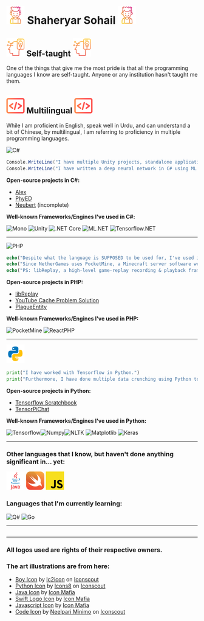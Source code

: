 # ![Boy Icon](boy.png) Shaheryar Sohail ![Boy Icon](boy.png)

## ![Self-taught](innovation.png) **Self-taught** ![Self-taught](innovation.png)
One of the things that give me the most pride is that all the programming languages I know are self-taught. Anyone or any institution hasn't taught me them.

## ![Multilingual](code.png) **Multilingual** ![Multilingual](code.png)
While I am proficient in English, speak well in Urdu, and can understand a bit of Chinese, by multilingual, I am referring to proficiency in multiple programming languages.

<img src="https://www.spacemacs.org/layers/+lang/csharp/img/csharp.png" alt="C#" width="50"/>

```cs
Console.WriteLine("I have multiple Unity projects, standalone applications. Currently writing a real-life economy simulation system in C#.");
Console.WriteLine("I have written a deep neural network in C# using ML.NET.");
```
**Open-source projects in C#:**

- [Alex](https://github.com/kennyvv/Alex)
- [PhyED](https://github.com/TheBlackPlague/PhyED)
- [Neubert](https://github.com/TheBlackPlague/Neubert) (incomplete)

**Well-known Frameworks/Engines I've used in C#:**

<img src="https://upload.wikimedia.org/wikipedia/en/thumb/b/b4/Mono_project_logo.svg/1200px-Mono_project_logo.svg.png" alt="Mono" width="39"/> <img src="https://avatars1.githubusercontent.com/u/426196?s=200&v=4" alt="Unity" width="50"/> <img src="https://upload.wikimedia.org/wikipedia/commons/thumb/e/ee/.NET_Core_Logo.svg/768px-.NET_Core_Logo.svg.png" alt=".NET Core" width="50"/> <img src="https://upload.wikimedia.org/wikipedia/commons/thumb/0/02/Mldotnet.svg/1200px-Mldotnet.svg.png" alt="ML.NET" width="50"/> <img src="https://repository-images.githubusercontent.com/161247988/be8c4d80-c9aa-11e9-9a69-69ab6a8c7b71" alt="Tensorflow.NET" width="190">


---
<img src="https://upload.wikimedia.org/wikipedia/commons/2/27/PHP-logo.svg" alt="PHP" width="50"/>

```php
echo("Despite what the language is SUPPOSED to be used for, I've used it to work on game servers for the famous block-game, Minecraft.");
echo("Since NetherGames uses PocketMine, a Minecraft server software written in PHP, most of my work supporting the development and developing extra features has been done in PHP.");
echo("PS: libReplay, a high-level game-replay recording & playback framework for NetherGames, is written in PHP.");
```
**Open-source projects in PHP:**

- [libReplay](https://github.com/NetherGamesMC/libReplay)
- [YouTube Cache Problem Solution](https://github.com/TheBlackPlague/YouTubeCache)
- [PlagueEntity](https://github.com/TheBlackPlague/PlagueEntity)

**Well-known Frameworks/Engines I've used in PHP:**

<img src="https://camo.githubusercontent.com/7d23a5b0cef5c95e2102e4e482cbb24473e838d8a46279947e2cafb45586cdce/687474703a2f2f63646e2e706f636b65746d696e652e6e65742f696d672f506f636b65744d696e652d4d502d682e706e67" alt="PocketMine" width="300"/> <img src="https://avatars3.githubusercontent.com/u/1696866?s=200&v=4" alt="ReactPHP" width="50"/>

---

![Python](python.png)
```py
print("I have worked with Tensorflow in Python.")
print("Furthermore, I have done multiple data crunching using Python to convert raw data into useable data for artificial intelligence models written in both Python and C#.")
```
**Open-source projects in Python:**

- [Tensorflow Scratchbook](https://github.com/TheBlackPlague/TensorflowExample)
- [TensorPiChat](https://github.com/TheBlackPlague/TensorPiChat)

**Well-known Frameworks/Engines I've used in Python:**

<img src="https://www.gstatic.com/devrel-devsite/prod/veaa02889f0c07424beaa31d9bac1e874b6464e7ed7987fde4c94a59ace9487fa/tensorflow/images/lockup.svg?dcb_=0.7865916268238053" alt="Tensorflow" width="225"/><img src="https://numpy.org/images/logos/numpy.svg" alt="Numpy" width="50"/><img src="https://i2.wp.com/clay-atlas.com/wp-content/uploads/2019/08/python_nltk.png?resize=592%2C644&ssl=1" alt="NLTK" width="50"/> <img src="https://upload.wikimedia.org/wikipedia/commons/thumb/0/01/Created_with_Matplotlib-logo.svg/1200px-Created_with_Matplotlib-logo.svg.png" alt="Matplotlib" width="50"/> <img src="https://upload.wikimedia.org/wikipedia/commons/thumb/a/ae/Keras_logo.svg/1200px-Keras_logo.svg.png" alt="Keras" width="50"/>

---

### Other languages that I know, but haven't done anything significant in... yet:
![Java](java.png) ![Swift](swift.png) ![Javascript](javascript.png)

### Languages that I'm currently learning:
<img src="https://qsharp.community/assets/images/qsharp-comm-logo.png" alt="Q#" width="50"/> <img src="https://upload.wikimedia.org/wikipedia/commons/thumb/0/05/Go_Logo_Blue.svg/1280px-Go_Logo_Blue.svg.png" alt="Go" width="120"/> 

---

## 

---

### All logos used are rights of their respective owners.

### The art illustrations are from here:
- <a href="https://iconscout.com/icons/boy" target="_blank">Boy Icon</a> by <a href="https://iconscout.com/contributors/Payungkead">Ic2icon</a> on <a href="https://iconscout.com">Iconscout</a>
- <a href="https://iconscout.com/icons/python" target="_blank">Python Icon</a> by <a href="https://iconscout.com/contributors/icons8">Icons8</a> on <a href="https://iconscout.com">Iconscout</a>
- <a href="https://iconscout.com/icons/java" target="_blank">Java Icon</a> by <a href="https://iconscout.com/contributors/icon-mafia" target="_blank">Icon Mafia</a>
- <a href="https://iconscout.com/icons/swift" target="_blank">Swift Logo Icon</a> by <a href="https://iconscout.com/contributors/icon-mafia" target="_blank">Icon Mafia</a>
- <a href="https://iconscout.com/icons/javascript" target="_blank">Javascript Icon</a> by <a href="https://iconscout.com/contributors/icon-mafia" target="_blank">Icon Mafia</a>
- <a href="https://iconscout.com/icons/code" target="_blank">Code Icon</a> by <a href="https://iconscout.com/contributors/minimo">Neelpari Minimo</a> on <a href="https://iconscout.com">Iconscout</a>